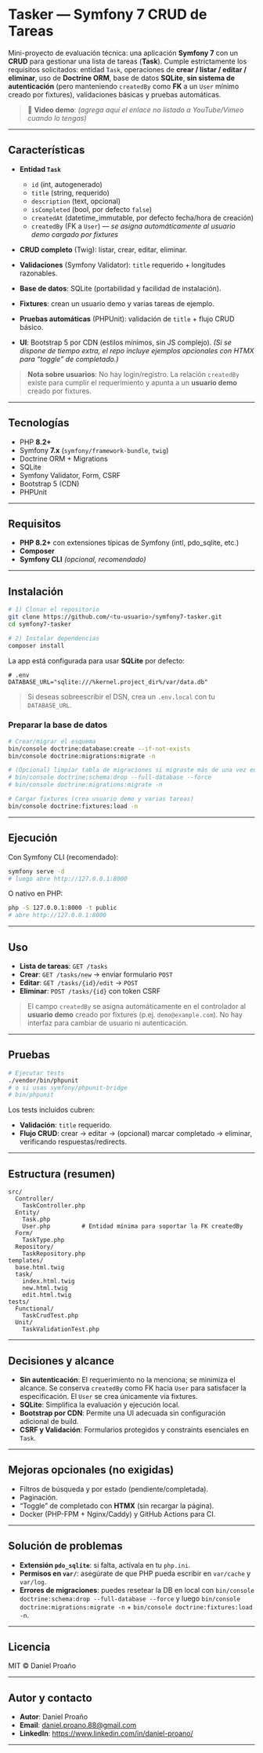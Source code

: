 # Tasker — Symfony 7 CRUD de Tareas

Mini-proyecto de evaluación técnica: una aplicación **Symfony 7** con un **CRUD** para gestionar una lista de tareas (**Task**). Cumple estrictamente los requisitos solicitados: entidad `Task`, operaciones de **crear / listar / editar / eliminar**, uso de **Doctrine ORM**, base de datos **SQLite**, **sin sistema de autenticación** (pero manteniendo `createdBy` como **FK** a un `User` mínimo creado por fixtures), validaciones básicas y pruebas automáticas.

> 🎥 **Video demo**: *(agrega aquí el enlace no listado a YouTube/Vimeo cuando lo tengas)*

---

## Características

* **Entidad `Task`**

  * `id` (int, autogenerado)
  * `title` (string, requerido)
  * `description` (text, opcional)
  * `isCompleted` (bool, por defecto `false`)
  * `createdAt` (datetime_immutable, por defecto fecha/hora de creación)
  * `createdBy` (FK a `User`) — *se asigna automáticamente al usuario demo cargado por fixtures*
* **CRUD completo** (Twig): listar, crear, editar, eliminar.
* **Validaciones** (Symfony Validator): `title` requerido + longitudes razonables.
* **Base de datos**: SQLite (portabilidad y facilidad de instalación).
* **Fixtures**: crean un usuario demo y varias tareas de ejemplo.
* **Pruebas automáticas** (PHPUnit): validación de `title` + flujo CRUD básico.
* **UI**: Bootstrap 5 por CDN (estilos mínimos, sin JS complejo).
  *(Si se dispone de tiempo extra, el repo incluye ejemplos opcionales con HTMX para “toggle” de completado.)*

> **Nota sobre usuarios**: No hay login/registro. La relación `createdBy` existe para cumplir el requerimiento y apunta a un **usuario demo** creado por fixtures.

---

## Tecnologías

* PHP **8.2+**
* Symfony **7.x** (`symfony/framework-bundle`, `twig`)
* Doctrine ORM + Migrations
* SQLite
* Symfony Validator, Form, CSRF
* Bootstrap 5 (CDN)
* PHPUnit

---

## Requisitos

* **PHP 8.2+** con extensiones típicas de Symfony (intl, pdo_sqlite, etc.)
* **Composer**
* **Symfony CLI** *(opcional, recomendado)*

---

## Instalación

```bash
# 1) Clonar el repositorio
git clone https://github.com/<tu-usuario>/symfony7-tasker.git
cd symfony7-tasker

# 2) Instalar dependencias
composer install
```

La app está configurada para usar **SQLite** por defecto:

```
# .env
DATABASE_URL="sqlite:///%kernel.project_dir%/var/data.db"
```

> Si deseas sobreescribir el DSN, crea un `.env.local` con tu `DATABASE_URL`.

### Preparar la base de datos

```bash
# Crear/migrar el esquema
bin/console doctrine:database:create --if-not-exists
bin/console doctrine:migrations:migrate -n

# (Opcional) limpiar tabla de migraciones si migraste más de una vez en local
# bin/console doctrine:schema:drop --full-database --force
# bin/console doctrine:migrations:migrate -n

# Cargar fixtures (crea usuario demo y varias tareas)
bin/console doctrine:fixtures:load -n
```

---

## Ejecución

Con Symfony CLI (recomendado):

```bash
symfony serve -d
# luego abre http://127.0.0.1:8000
```

O nativo en PHP:

```bash
php -S 127.0.0.1:8000 -t public
# abre http://127.0.0.1:8000
```

---

## Uso

* **Lista de tareas**: `GET /tasks`
* **Crear**: `GET /tasks/new` → enviar formulario `POST`
* **Editar**: `GET /tasks/{id}/edit` → `POST`
* **Eliminar**: `POST /tasks/{id}` con token CSRF

> El campo `createdBy` se asigna automáticamente en el controlador al **usuario demo** creado por fixtures (p.ej. `demo@example.com`). No hay interfaz para cambiar de usuario ni autenticación.

---

## Pruebas

```bash
# Ejecutar tests
./vendor/bin/phpunit
# o si usas symfony/phpunit-bridge
# bin/phpunit
```

Los tests incluidos cubren:

* **Validación**: `title` requerido.
* **Flujo CRUD**: crear → editar → (opcional) marcar completado → eliminar, verificando respuestas/redirects.

---

## Estructura (resumen)

```
src/
  Controller/
    TaskController.php
  Entity/
    Task.php
    User.php         # Entidad mínima para soportar la FK createdBy
  Form/
    TaskType.php
  Repository/
    TaskRepository.php
templates/
  base.html.twig
  task/
    index.html.twig
    new.html.twig
    edit.html.twig
tests/
  Functional/
    TaskCrudTest.php
  Unit/
    TaskValidationTest.php
```

---

## Decisiones y alcance

* **Sin autenticación**: El requerimiento no la menciona; se minimiza el alcance. Se conserva `createdBy` como FK hacia `User` para satisfacer la especificación. El `User` se crea únicamente vía fixtures.
* **SQLite**: Simplifica la evaluación y ejecución local.
* **Bootstrap por CDN**: Permite una UI adecuada sin configuración adicional de build.
* **CSRF y Validación**: Formularios protegidos y constraints esenciales en `Task`.

---

## Mejoras opcionales (no exigidas)

* Filtros de búsqueda y por estado (pendiente/completada).
* Paginación.
* “Toggle” de completado con **HTMX** (sin recargar la página).
* Docker (PHP-FPM + Nginx/Caddy) y GitHub Actions para CI.

---

## Solución de problemas

* **Extensión `pdo_sqlite`**: si falta, actívala en tu `php.ini`.
* **Permisos en `var/`**: asegúrate de que PHP pueda escribir en `var/cache` y `var/log`.
* **Errores de migraciones**: puedes resetear la DB en local con
  `bin/console doctrine:schema:drop --full-database --force`
  y luego `bin/console doctrine:migrations:migrate -n` + `bin/console doctrine:fixtures:load -n`.

---

## Licencia

MIT © Daniel Proaño

---

## Autor y contacto

* **Autor**: Daniel Proaño
* **Email**: daniel.proano.88@gmail.com
* **LinkedIn**: https://www.linkedin.com/in/daniel-proano/

---
